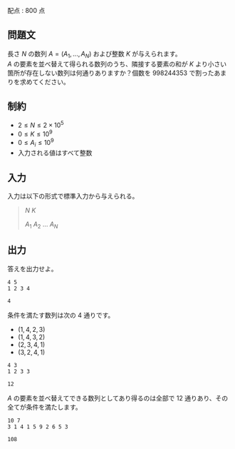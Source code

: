 配点 : $800$ 点

## 問題文

長さ $N$ の数列 $A = (A_1, ..., A_N)$ および整数 $K$ が与えられます。<br>
$A$ の要素を並べ替えて得られる数列のうち、隣接する要素の和が $K$ より小さい箇所が存在しない数列は何通りありますか？個数を $998244353$ で割ったあまりを求めてください。  

## 制約

- $2 \leq N \leq 2 \times 10^5$
- $0 \leq K \leq 10^9$
- $0 \leq A_i \leq 10^9$
- 入力される値はすべて整数

## 入力

入力は以下の形式で標準入力から与えられる。

> $N$ $K$
> 
> $A_1$ $A_2$ $\dots$ $A_N$

## 出力

答えを出力せよ。

```input1
4 5
1 2 3 4
```

```output1
4
```

条件を満たす数列は次の $4$ 通りです。

- $(1, 4, 2, 3)$
- $(1, 4, 3, 2)$
- $(2, 3, 4, 1)$
- $(3, 2, 4, 1)$

```input2
4 3
1 2 3 3
```

```output2
12
```

$A$ の要素を並べ替えてできる数列としてあり得るのは全部で $12$ 通りあり、その全てが条件を満たします。

```input3
10 7
3 1 4 1 5 9 2 6 5 3
```

```output3
108
```